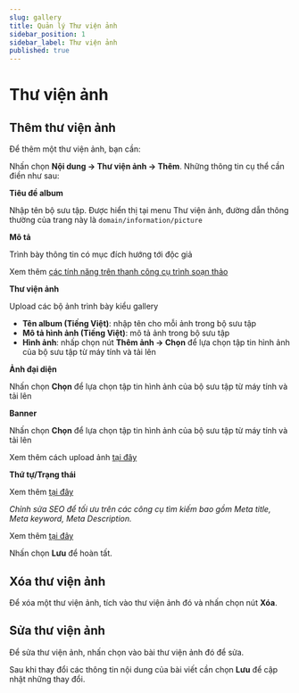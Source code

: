 ```yaml
---
slug: gallery
title: Quản lý Thư viện ảnh
sidebar_position: 1
sidebar_label: Thư viện ảnh
published: true
---
```

# Thư viện ảnh

## Thêm thư viện ảnh

Để thêm một thư viện ảnh, bạn cần:

Nhấn chọn **Nội dung -> Thư viện ảnh -> Thêm**. Những thông tin cụ thể cần điền như sau:

**Tiêu đề album**

Nhập tên bộ sưu tập. Được hiển thị tại menu Thư viện ảnh, đường dẫn thông thường của trang này là `domain/information/picture`

**Mô tả**

Trình bày thông tin có mục đích hướng tới độc giả

Xem thêm [các tính năng trên thanh công cụ trình soạn thảo](https://mkmate.osd.vn/docs/common/tinymce)

**Thư viện ảnh**

Upload các bộ ảnh trình bày kiểu gallery

- **Tên album (Tiếng Việt)**: nhập tên cho mỗi ảnh trong bộ sưu tập
- **Mô tả hình ảnh (Tiếng Việt)**: mô tả ảnh trong bộ sưu tập
- **Hình ảnh**: nhấp chọn nút **Thêm ảnh -> Chọn** để lựa chọn tập tin hình ảnh của bộ sưu tập từ máy tính và tải lên

**Ảnh đại diện**

Nhấn chọn **Chọn** để lựa chọn tập tin hình ảnh của bộ sưu tập từ máy tính và tải lên

**Banner**

Nhấn chọn **Chọn** để lựa chọn tập tin hình ảnh của bộ sưu tập từ máy tính và tải lên

Xem thêm cách upload ảnh [tại đây](https://mkmate.osd.vn/docs/common/finder)

**Thứ tự/Trạng thái**

Xem thêm [tại đây](https://mkmate.osd.vn/docs/common/logic)

_Chỉnh sửa SEO để tối ưu trên các công cụ tìm kiếm bao gồm Meta title, Meta keyword, Meta Description._

Xem thêm [tại đây](https://mkmate.osd.vn/docs/seo/serp)

Nhấn chọn **Lưu** để hoàn tất.

## Xóa thư viện ảnh

Để xóa một thư viện ảnh, tích vào thư viện ảnh đó và nhấn chọn nút **Xóa**.

## Sửa thư viện ảnh

Để sửa thư viện ảnh, nhấn chọn vào bài thư viện ảnh đó để sửa.

Sau khi thay đổi các thông tin nội dung của bài viết cần chọn **Lưu** để cập nhật những thay đổi.
